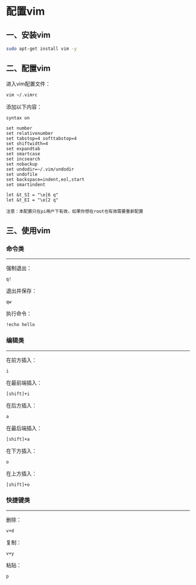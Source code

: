 # 配置vim

## 一、安装vim

```bash
sudo apt-get install vim -y
```

## 二、配置vim

进入vim配置文件：

```bash
vim ~/.vimrc
```

添加以下内容：

```
syntax on

set number
set relativenumber
set tabstop=4 softtabstop=4
set shiftwidth=4
set expandtab
set smartcase
set incsearch
set nobackup
set undodir=~/.vim/undodir
set undofile
set backspace=indent,eol,start
set smartindent

let &t_SI = "\e[6 q"
let &t_EI = "\e[2 q"
```

```admonish warning
注意：本配置只在pi用户下有效，如果你想在root也有效需要重新配置
```

## 三、使用vim

### 命令类

---

强制退出：

```
q!
```

退出并保存：

```
qw
```

执行命令：

```
!echo hello
```

### 编辑类

---

在前方插入：

```
i
```

在最前端插入：

```
[shift]+i
```

在后方插入：

```
a
```

在最后端插入：

```
[shift]+a
```

在下方插入：

```
o
```

在上方插入：

```
[shift]+o
```

### 快捷键类

----

删除：

```
v+d
```

复制：

```
v+y
```

粘贴：

```
p
```
